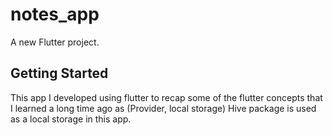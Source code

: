 # notes_app

A new Flutter project.

## Getting Started

This app I developed using flutter to recap some of the flutter concepts that I learned a long time ago as (Provider, local storage) Hive package is used as a local storage in this app.
